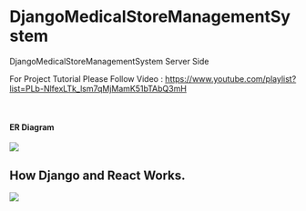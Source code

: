 # DjangoMedicalStoreManagementSystem
DjangoMedicalStoreManagementSystem Server Side

For Project Tutorial Please Follow Video : https://www.youtube.com/playlist?list=PLb-NlfexLTk_lsm7qMjMamK51bTAbQ3mH

<br>
<h4>ER Diagram</h4>

<img src="https://github.com/hackstarsj/DjangoMedicalStoreManagementSystem/blob/master/screenshots/ER_DIAGRAM.png"/>

## How Django and React Works.
<img src="https://github.com/hackstarsj/DjangoMedicalStoreManagementSystem/blob/master/django-react.png"><br>
